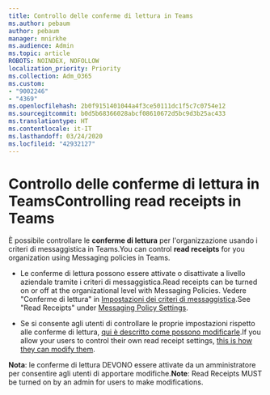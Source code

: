 ```yaml
---
title: Controllo delle conferme di lettura in Teams
ms.author: pebaum
author: pebaum
manager: mnirkhe
ms.audience: Admin
ms.topic: article
ROBOTS: NOINDEX, NOFOLLOW
localization_priority: Priority
ms.collection: Adm_O365
ms.custom:
- "9002246"
- "4369"
ms.openlocfilehash: 2b0f9151401044a4f3ce50111dc1f5c7c0754e12
ms.sourcegitcommit: b0d5b68366028abcf08610672d5bc9d3b25ac433
ms.translationtype: HT
ms.contentlocale: it-IT
ms.lasthandoff: 03/24/2020
ms.locfileid: "42932127"
---
```

# <a name="controlling-read-receipts-in-teams"></a><span data-ttu-id="f477f-102">Controllo delle conferme di lettura in Teams</span><span class="sxs-lookup"><span data-stu-id="f477f-102">Controlling read receipts in Teams</span></span>

<span data-ttu-id="f477f-103">È possibile controllare le **conferme di lettura** per l'organizzazione usando i criteri di messaggistica in Teams.</span><span class="sxs-lookup"><span data-stu-id="f477f-103">You can control **read receipts** for you organization using Messaging policies in Teams.</span></span>

- <span data-ttu-id="f477f-104">Le conferme di lettura possono essere attivate o disattivate a livello aziendale tramite i criteri di messaggistica.</span><span class="sxs-lookup"><span data-stu-id="f477f-104">Read receipts can be turned on or off at the organizational level with Messaging Policies.</span></span> <span data-ttu-id="f477f-105">Vedere "Conferme di lettura" in [Impostazioni dei criteri di messaggistica](https://docs.microsoft.com/microsoftteams/messaging-policies-in-teams#messaging-policy-settings).</span><span class="sxs-lookup"><span data-stu-id="f477f-105">See "Read Receipts" under [Messaging Policy Settings](https://docs.microsoft.com/microsoftteams/messaging-policies-in-teams#messaging-policy-settings).</span></span>

- <span data-ttu-id="f477f-106">Se si consente agli utenti di controllare le proprie impostazioni rispetto alle conferme di lettura, [qui è descritto come possono modificarle](https://docs.microsoft.com/microsoftteams/messaging-policies-in-teams#messaging-policy-settings).</span><span class="sxs-lookup"><span data-stu-id="f477f-106">If you allow your users to control their own read receipt settings, [this is how they can modify them](https://docs.microsoft.com/microsoftteams/messaging-policies-in-teams#messaging-policy-settings).</span></span> 

<span data-ttu-id="f477f-107">**Nota**: le conferme di lettura DEVONO essere attivate da un amministratore per consentire agli utenti di apportare modifiche.</span><span class="sxs-lookup"><span data-stu-id="f477f-107">**Note**: Read Receipts MUST be turned on by an admin for users to make modifications.</span></span>
